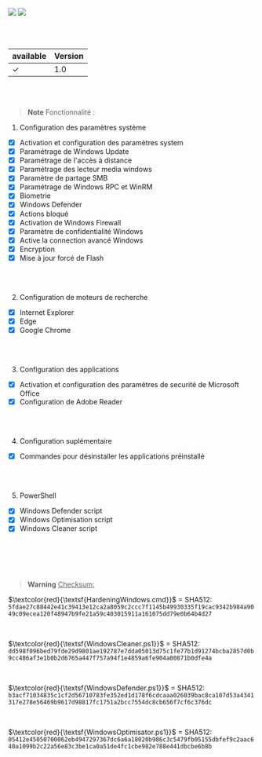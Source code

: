 ![](https://img.shields.io/badge/hardening-red?style=for-the-badge)
![](https://img.shields.io/badge/windows-blue?style=for-the-badge)

<br>
<br>

| available | Version |
|-----------|---------|
|  &check;  |   1.0   |

<br>
<br>

> __Note__ Fonctionnalité :

1. Configuration des paramètres système
- [x] Activation et configuration des paramètres system
- [x] Paramétrage de Windows Update
- [x] Paramétrage de l'accès à distance
- [x] Paramétrage des lecteur media windows
- [x] Paramètre de partage SMB
- [x] Paramétrage de Windows RPC et WinRM
- [x] Biometrie
- [x] Windows Defender
- [x] Actions bloqué
- [x] Activation de Windows Firewall
- [x] Paramètre de confidentialité Windows
- [x] Active la connection avancé Windows
- [x] Encryption
- [x] Mise à jour forcé de Flash

<br>
<br>

2. Configuration de moteurs de recherche
- [x] Internet Explorer
- [x] Edge
- [x] Google Chrome

<br>
<br>

3. Configuration des applications
- [x] Activation et configuration des paramètres de securité de Microsoft Office
- [x] Configuration de Adobe Reader

<br>
<br>

4. Configuration suplémentaire
- [x] Commandes pour désinstaller les applications préinstallé

<br>
<br>

5. PowerShell
- [x] Windows Defender script
- [x] Windows Optimisation script
- [x] Windows Cleaner script

<br>
<br>
<br>
<br>

> __Warning__ <ins>Checksum:</ins>

<span> $\textcolor{red}{\textsf{HardeningWindows.cmd}}$ </span> = SHA512: <code>5fdae27c88442e41c39413e12ca2a8059c2ccc7f1145b49930335f19cac9342b984a9049c09ecea120f48947b9fe21a59c403015911a161075dd79e0b64b4d27</code>

<br>

<span> $\textcolor{red}{\textsf{WindowsCleaner.ps1}}$ </sapn> = SHA512: <code>dd598f096bed79fde29d9801ae192787e7dda05013d75c1fe77b1d91274bcba2857d0b9cc486af3e1b0b2d6765a447f757a94f1e4859a6fe904a00871b0dfe4a</code>

<br>

<span> $\textcolor{red}{\textsf{WindowsDefender.ps1}}$ </sapn> = SHA512: <code>b3acf71034835c1cf2d56710783fe352ed1d178f6cdcaaa026039bac8ca107d53a4341317e278e56469b9617d98817fc1751a2bcc7554dc8cb656f7cf6c376dc</code>

<br>

<span> $\textcolor{red}{\textsf{WindowsOptimisator.ps1}}$ </sapn> = SHA512: <code>05412e45050700062eb4947297367dc6a6a18020b986c3c5479fb05155dbfef9c2aac640a1099b2c22a56e83c3be1ca0a51de4fc1cbe982e788e441dbcbe6b8b</code>

